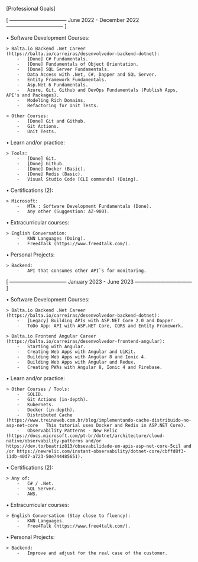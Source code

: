 [Professional Goals]



[ ——————————— June 2022 - December 2022 ——————————— ]


•	Software Development Courses:

    > Balta.io Backend .Net Career (https://balta.io/carreiras/desenvolvedor-backend-dotnet):
        -	[Done] C# Fundamentals.
        -	[Done] Fundamentals of Object Orientation.
        -	[Done] SQL Server Fundamentals.
        -	Data Access with .Net, C#, Dapper and SQL Server.
        -	Entity Framework Fundamentals.
        -	Asp.Net 6 Fundamentals.
        -	Azure, Git, Github and DevOps Fundamentals (Publish Apps, API's and Packages).
        -	Modeling Rich Domains.
        -	Refactoring for Unit Tests.
 
    > Other Courses:
        -   [Done] Git and Github.
        -   Git Actions.
        -   Unit Tests.


•	Learn and/or practice:

    > Tools:
        -	[Done] Git.
        -   [Done] Github.
        -   [Done] Docker (Basic).
        -   [Done] Redis (Basic).
        -   Visual Studio Code [CLI commands] (Doing).


•	Certifications (2):

    > Microsoft:
        -	MTA : Software Development Fundamentals (Done).
        -	Any other (Suggestion: AZ-900).


•	Extracurricular courses:

    > English Conversation:
        -	KNN Languages (Doing).
        -	Free4Talk (https://www.free4talk.com/).


•	Personal Projects:

    > Backend: 
        -	API that consumes other API`s for monitoring.
 




[ ——————————— January 2023 - June 2023 ——————————— ]


•	Software Development Courses:

    > Balta.io Backend .Net Career (https://balta.io/carreiras/desenvolvedor-backend-dotnet):
        -	[Legacy] Building APIs with ASP.NET Core 2.0 and Dapper.
        -	ToDo App: API with ASP.NET Core, CQRS and Entity Framework.

    > Balta.io Frontend Angular Career (https://balta.io/carreiras/desenvolvedor-frontend-angular):
        -	Starting with Angular.
        -   Creating Web Apps with Angular and UiKit.
        -   Building Web Apps with Angular 8 and Ionic 4.
        -   Building Web Apps with Angular and Redux.
        -   Creating PWAs with Angular 8, Ionic 4 and Firebase.


•	Learn and/or practice:

    > Other Courses / Tools:
        -	SOLID.
        -	Git Actions (in-depth).
        -	Kubernets.
        -	Docker (in-depth).
        -	Distributed Cache (https://www.treinaweb.com.br/blog/implementando-cache-distribuido-no-asp-net-core   This tutorial uses Docker and Redis in ASP.NET Core).
        -	Observability Patterns - New Relic (https://docs.microsoft.com/pt-br/dotnet/architecture/cloud-native/observability-patterns and/or https://dev.to/beatriz813/obsevabilidade-em-apis-asp-net-core-5cil and /or https://newrelic.com/instant-observability/dotnet-core/cbffd8f3-11db-40d7-a723-50e744485651).


•	Certifications (2):

    > Any of:
        -   C# / .Net.
        -   SQL Server.
        -   AWS.


•	Extracurricular courses:

    > English Conversation (Stay close to fluency):
        -	KNN Languages.
        -	Free4Talk (https://www.free4talk.com/).


•	Personal Projects:

    > Backend: 
        -	Improve and adjust for the real case of the customer.
